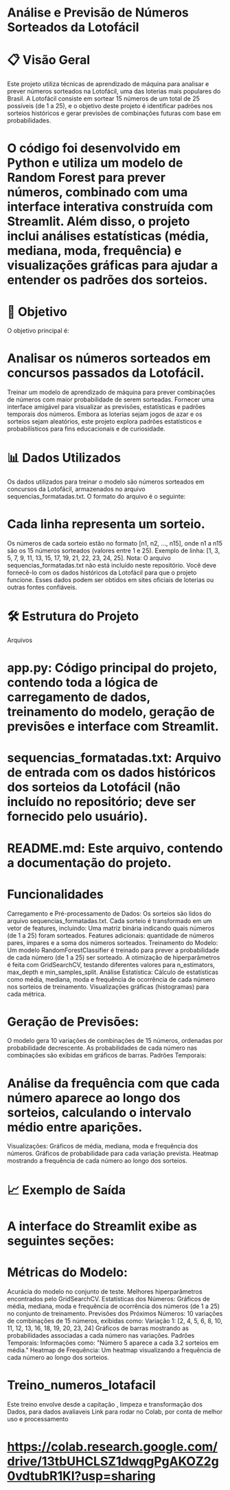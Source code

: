 # Análise e Previsão de Números Sorteados da Lotofácil
# 📋 Visão Geral
Este projeto utiliza técnicas de aprendizado de máquina para analisar e prever números sorteados na Lotofácil, uma das loterias mais populares do Brasil. A Lotofácil consiste em sortear 15 números de um total de 25 possíveis (de 1 a 25), e o objetivo deste projeto é identificar padrões nos sorteios históricos e gerar previsões de combinações futuras com base em probabilidades.

# O código foi desenvolvido em Python e utiliza um modelo de Random Forest para prever números, combinado com uma interface interativa construída com Streamlit. Além disso, o projeto inclui análises estatísticas (média, mediana, moda, frequência) e visualizações gráficas para ajudar a entender os padrões dos sorteios.

# 🎯 Objetivo
O objetivo principal é:

# Analisar os números sorteados em concursos passados da Lotofácil.
Treinar um modelo de aprendizado de máquina para prever combinações de números com maior probabilidade de serem sorteadas.
Fornecer uma interface amigável para visualizar as previsões, estatísticas e padrões temporais dos números.
Embora as loterias sejam jogos de azar e os sorteios sejam aleatórios, este projeto explora padrões estatísticos e probabilísticos para fins educacionais e de curiosidade.

# 📊 Dados Utilizados
Os dados utilizados para treinar o modelo são números sorteados em concursos da Lotofácil, armazenados no arquivo sequencias_formatadas.txt. O formato do arquivo é o seguinte:

# Cada linha representa um sorteio.
Os números de cada sorteio estão no formato [n1, n2, ..., n15], onde n1 a n15 são os 15 números sorteados (valores entre 1 e 25).
Exemplo de linha: [1, 3, 5, 7, 9, 11, 13, 15, 17, 19, 21, 22, 23, 24, 25].
Nota: O arquivo sequencias_formatadas.txt não está incluído neste repositório. Você deve fornecê-lo com os dados históricos da Lotofácil para que o projeto funcione. Esses dados podem ser obtidos em sites oficiais de loterias ou outras fontes confiáveis.

# 🛠️ Estrutura do Projeto
Arquivos
# app.py: Código principal do projeto, contendo toda a lógica de carregamento de dados, treinamento do modelo, geração de previsões e interface com Streamlit.
# sequencias_formatadas.txt: Arquivo de entrada com os dados históricos dos sorteios da Lotofácil (não incluído no repositório; deve ser fornecido pelo usuário).
# README.md: Este arquivo, contendo a documentação do projeto.
# Funcionalidades
Carregamento e Pré-processamento de Dados:
Os sorteios são lidos do arquivo sequencias_formatadas.txt.
Cada sorteio é transformado em um vetor de features, incluindo:
Uma matriz binária indicando quais números (de 1 a 25) foram sorteados.
Features adicionais: quantidade de números pares, ímpares e a soma dos números sorteados.
Treinamento do Modelo:
Um modelo RandomForestClassifier é treinado para prever a probabilidade de cada número (de 1 a 25) ser sorteado.
A otimização de hiperparâmetros é feita com GridSearchCV, testando diferentes valores para n_estimators, max_depth e min_samples_split.
Análise Estatística:
Cálculo de estatísticas como média, mediana, moda e frequência de ocorrência de cada número nos sorteios de treinamento.
Visualizações gráficas (histogramas) para cada métrica.
# Geração de Previsões:
O modelo gera 10 variações de combinações de 15 números, ordenadas por probabilidade decrescente.
As probabilidades de cada número nas combinações são exibidas em gráficos de barras.
Padrões Temporais:
# Análise da frequência com que cada número aparece ao longo dos sorteios, calculando o intervalo médio entre aparições.
Visualizações:
Gráficos de média, mediana, moda e frequência dos números.
Gráficos de probabilidade para cada variação prevista.
Heatmap mostrando a frequência de cada número ao longo dos sorteios.
# 📈 Exemplo de Saída
# A interface do Streamlit exibe as seguintes seções:

# Métricas do Modelo:
Acurácia do modelo no conjunto de teste.
Melhores hiperparâmetros encontrados pelo GridSearchCV.
Estatísticas dos Números:
Gráficos de média, mediana, moda e frequência de ocorrência dos números (de 1 a 25) no conjunto de treinamento.
Previsões dos Próximos Números:
10 variações de combinações de 15 números, exibidas como:
Variação 1: [2, 4, 5, 6, 8, 10, 11, 12, 13, 16, 18, 19, 20, 23, 24]
Gráficos de barras mostrando as probabilidades associadas a cada número nas variações.
Padrões Temporais:
Informações como: "Número 5 aparece a cada 3.2 sorteios em média."
Heatmap de Frequência:
Um heatmap visualizando a frequência de cada número ao longo dos sorteios.


# Treino_numeros_lotafacil
Este treino envolve desde a capitação , limpeza e transformação dos Dados, para dados avaliaveis 
Link para rodar no Colab, por conta de melhor uso e processamento
# https://colab.research.google.com/drive/13tbUHCLSZ1dwqgPgAKOZ2g0vdtubR1Kl?usp=sharing
